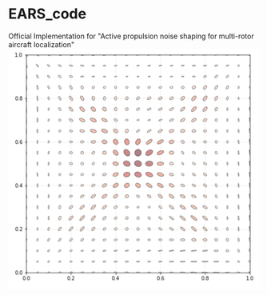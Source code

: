 # EARS_code
Official Implementation for "Active propulsion noise shaping for multi-rotor aircraft localization"
<img src="images/IMG-20240215-WA0025.jpg" width="800px"/>  
